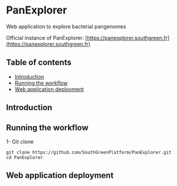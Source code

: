 # PanExplorer

Web application to explore bacterial pangenomes

Official instance of PanExplorer: [https://panexplorer.southgreen.fr](https://panexplorer.southgreen.fr)

## Table of contents

- [Introduction](#introduction)
- [Running the workflow](#running)
- [Web application deployment](#deployment)

## Introduction

## Running the workflow

1- Git clone

```
git clone https://github.com/SouthGreenPlatform/PanExplorer.git
cd PanExplorer
```

## Web application deployment

